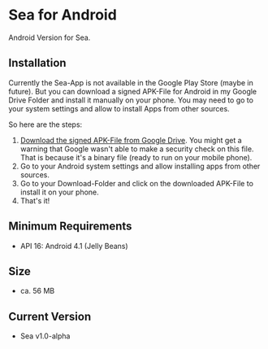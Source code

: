 # Sea for Android
Android Version for Sea.

## Installation
Currently the Sea-App is not available in the Google Play Store (maybe in future). But you can download a signed APK-File for Android in my Google Drive Folder and install it manually on your phone. You may need to go to your system settings and allow to install Apps from other sources.

So here are the steps:
1. [Download the signed APK-File from Google Drive](https://drive.google.com/file/d/1o7TjiX0CLmcY9_hzpqRd4NWtohqX_aBw/view?usp=sharing). You might get a warning that Google wasn't able to make a security check on this file. That is because it's a binary file (ready to run on your mobile phone).
2. Go to your Android system settings and allow installing apps from other sources. 
3. Go to your Download-Folder and click on the downloaded APK-File to install it on your phone. 
4. That's it! 

## Minimum Requirements
* API 16: Android 4.1 (Jelly Beans)

## Size
* ca. 56 MB

## Current Version
* Sea v1.0-alpha 
